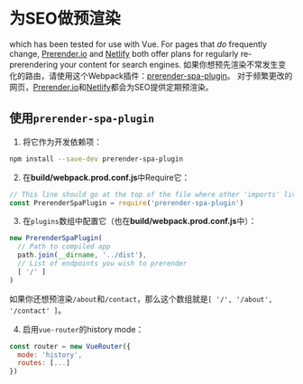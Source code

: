 # 为SEO做预渲染

which has been tested for use with Vue. For pages that _do_ frequently change, [Prerender.io](https://prerender.io/) and [Netlify](https://www.netlify.com/pricing) both offer plans for regularly re-prerendering your content for search engines.
如果你想预先渲染不常发生变化的路由，请使用这个Webpack插件：[prerender-spa-plugin](https://www.npmjs.com/package/prerender-spa-plugin)。 对于频繁更改的网页，[Prerender.io](https://prerender.io/)和[Netlify](https://www.netlify.com/pricing)都会为SEO提供定期预渲染。

## 使用`prerender-spa-plugin`

1. 将它作为开发依赖项：

```bash
npm install --save-dev prerender-spa-plugin
```

2. 在**build/webpack.prod.conf.js**中Require它：

```js
// This line should go at the top of the file where other 'imports' live in
const PrerenderSpaPlugin = require('prerender-spa-plugin')
```

3. 在`plugins`数组中配置它（也在**build/webpack.prod.conf.js**中）：

```js
new PrerenderSpaPlugin(
  // Path to compiled app
  path.join(__dirname, '../dist'),
  // List of endpoints you wish to prerender
  [ '/' ]
)
```

如果你还想预渲染`/about`和`/contact`，那么这个数组就是`[ '/', '/about', '/contact' ]`。

4. 启用`vue-router`的history mode：
```js
const router = new VueRouter({
  mode: 'history',
  routes: [...]
})
```
